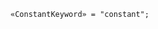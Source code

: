 <!-- This file is generated automatically by infrastructure scripts. Please don't edit by hand. -->

```{ .ebnf .slang-ebnf #ConstantKeyword }
«ConstantKeyword» = "constant";
```
